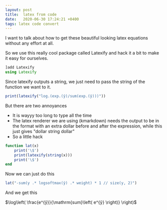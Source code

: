 ```yaml
---
layout: post
title:  latex from code
date:   2020-06-30 17:24:21 +0400
tags: latex code convert
---
```


I want to talk about how to get these beautiful looking latex equations without any effort at all.

So we use this really cool package called Latexify and hack it a bit to make it easy for ourselves.

``` julia
]add Latexify
using Latexify
```

Since latexify outputs a string, we just need to pass the string of the function we want to it. 

``` julia
print(latexify("log.(exp.(ŷ)/sum(exp.(ŷ)))"))
```

But there are two annoyances
- It is wayyy too long to type all the time
- The latex renderer we are using (kmarkdown) needs the output to be in the format with an extra dollar before and after the expression,  while this just gives "dollar string dollar"
- So a little hack

``` julia
function lat(x)
    print('\$')
    print(latexify(string(x)))
    print('\$')
end
```
Now we can just do this

``` julia
lat("-sum(y .* logsoftmax(ŷ) .* weight) * 1 // size(y, 2)")
```

And we get this 

$\log\left( \frac{e^{ŷ}}{\mathrm{sum}\left( e^{ŷ} \right)} \right)$
